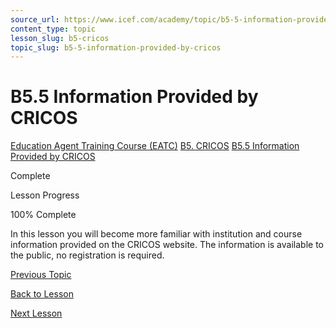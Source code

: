 ```yaml
---
source_url: https://www.icef.com/academy/topic/b5-5-information-provided-by-cricos/
content_type: topic
lesson_slug: b5-cricos
topic_slug: b5-5-information-provided-by-cricos
---
```


# B5.5 Information Provided by CRICOS

[Education Agent Training Course (EATC)](https://www.icef.com/academy/courses/education-agent-training-course-eatc/) [B5. CRICOS](https://www.icef.com/academy/lessons/b5-cricos/) [B5.5 Information Provided by CRICOS](https://www.icef.com/academy/topic/b5-5-information-provided-by-cricos/)

Complete

Lesson Progress 

100% Complete 

In this lesson you will become more familiar with institution and course information provided on the CRICOS website. The information is available to the public, no registration is required.

[ Previous Topic ](https://www.icef.com/academy/topic/b5-4-institution-search/)

[Back to Lesson](https://www.icef.com/academy/lessons/b5-cricos/)

[ Next Lesson ](https://www.icef.com/academy/lessons/b6-prisms/)
